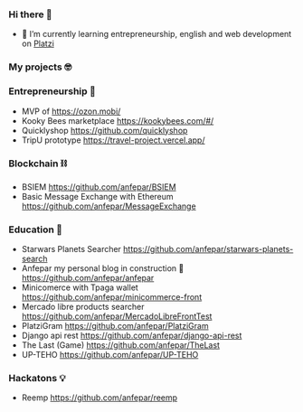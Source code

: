### Hi there 👋

- 🌱 I’m currently learning entrepreneurship, english and web development on [Platzi](https://platzi.com/clases/taller-startups/)

### My projects 🤓
### Entrepreneurship 🚀
- MVP of https://ozon.mobi/
- Kooky Bees marketplace https://kookybees.com/#/
- Quicklyshop https://github.com/quicklyshop
- TripU  prototype https://travel-project.vercel.app/
### Blockchain ⛓️
- BSIEM https://github.com/anfepar/BSIEM 
- Basic Message Exchange with Ethereum https://github.com/anfepar/MessageExchange
### Education 📖
- Starwars Planets Searcher https://github.com/anfepar/starwars-planets-search
- Anfepar my personal blog in construction 🚧 https://github.com/anfepar/anfepar 
- Minicomerce with Tpaga wallet https://github.com/anfepar/minicommerce-front
- Mercado libre products searcher https://github.com/anfepar/MercadoLibreFrontTest
- PlatziGram https://github.com/anfepar/PlatziGram
- Django api rest https://github.com/anfepar/django-api-rest
- The Last (Game) https://github.com/anfepar/TheLast
- UP-TEHO https://github.com/anfepar/UP-TEHO
### Hackatons 💡
- Reemp https://github.com/anfepar/reemp

